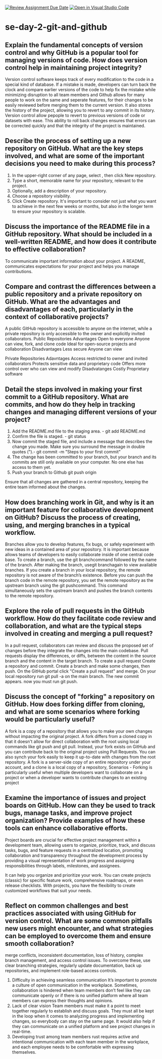 [![Review Assignment Due Date](https://classroom.github.com/assets/deadline-readme-button-22041afd0340ce965d47ae6ef1cefeee28c7c493a6346c4f15d667ab976d596c.svg)](https://classroom.github.com/a/8wgCKhpZ)
[![Open in Visual Studio Code](https://classroom.github.com/assets/open-in-vscode-2e0aaae1b6195c2367325f4f02e2d04e9abb55f0b24a779b69b11b9e10269abc.svg)](https://classroom.github.com/online_ide?assignment_repo_id=18416024&assignment_repo_type=AssignmentRepo)
# se-day-2-git-and-github
## Explain the fundamental concepts of version control and why GitHub is a popular tool for managing versions of code. How does version control help in maintaining project integrity?
Version control software keeps track of every modification to the code in a special kind of database. If a mistake is made, developers can turn back the clock and compare earlier versions of the code to help fix the mistake while minimizing disruption to all team members and Github allows for many people to work on the same and seperate features, for their changes to be easily reviewed before merging them to the current version. It also stores the history of the project, allowing you to revert to any commit in its history. Version control  allow pepople to revert to previous versions of code or datasets with ease. This ability to roll back changes ensures that errors can be corrected quickly and that the integrity of the project is maintained.

## Describe the process of setting up a new repository on GitHub. What are the key steps involved, and what are some of the important decisions you need to make during this process?
1. In the upper-right corner of any page, select , then click New repository.
2. Type a short, memorable name for your repository, relevant to the project.
3. Optionally, add a description of your repository.
4. Choose a repository visibility.
5. Click Create repository.
It's important to consider not just what you want to achieve in the next few weeks or months, but also in the longer term to ensure your repository is scalable.

## Discuss the importance of the README file in a GitHub repository. What should be included in a well-written README, and how does it contribute to effective collaboration?

To communicate important information about your project. A README, communicates expectations for your project and helps you manage contributions.

## Compare and contrast the differences between a public repository and a private repository on GitHub. What are the advantages and disadvantages of each, particularly in the context of collaborative projects?

A public GitHub repository is accessible to anyone on the internet, while a private repository is only accessible to the owner and explicitly invited collaborators. 
Public Repositories 
Advantages
Open to everyone
Anyone can view, fork, and clone code
Ideal for open-source projects and collaboration
Disadvantages
Less secure
Anyone can view

Private Repositories
Adavntages
Access restricted to owner and invited collaborators
Protects sensitive data and proprietary code
Offers more control over who can view and modify
Disadvatanges
Costly
Proprietary software

## Detail the steps involved in making your first commit to a GitHub repository. What are commits, and how do they help in tracking changes and managing different versions of your project?
1. Add the README.md file to the staging area. - git add README.md
2. Confirm the file is staged. - git status
3. Now commit the staged file, and include a message that describes the change you made. Make sure you surround the message in double quotes (").- git commit -m "Steps to your first commit"
4. The change has been committed to your branch, but your branch and its commits are still only available on your computer. No one else has access to them yet. 
5. Push your branch to Github git push origin

Ensure that all changes are gathered in a central repository, keeping the entire team informed about the changes. 


## How does branching work in Git, and why is it an important feature for collaborative development on GitHub? Discuss the process of creating, using, and merging branches in a typical workflow.
Branches allow you to develop features, fix bugs, or safely experiment with new ideas in a contained area of your repository. It is important because allows teams of developers to easily collaborate inside of one central code base. 
To create a branch, use the git branchcommand followed by the name of the branch. After making the branch, usegit branchagain to view available branches.
If you create a branch in your local repository, the remote repository is not aware of the branch’s existence. Before you can push the branch code in the remote repository, you set the remote repository as the upstream branch using the git pushcommand. This command simultaneously sets the upstream branch and pushes the branch contents to the remote repository.

## Explore the role of pull requests in the GitHub workflow. How do they facilitate code review and collaboration, and what are the typical steps involved in creating and merging a pull request?
In a pull request, collaborators can review and discuss the proposed set of changes before they integrate the changes into the main codebase. Pull requests display the differences, or diffs, between the content in the source branch and the content in the target branch.
To create a pull request
Create a repository and commit.
Create a branch and make some changes, then push.
On the GitHub portal click "Create a pull request" and merge.
On your local repository run git pull -a on the main branch.
The new commit appears.
now you must run git push.

## Discuss the concept of "forking" a repository on GitHub. How does forking differ from cloning, and what are some scenarios where forking would be particularly useful?
A fork is a copy of a repository that allows you to make your own changes without impacting the original project. A fork differs from a cloned copy in that it doesn't allow for direct collaboration with the root using local commands like git push and git pull. Instead, your fork exists on GitHub and you can contribute back to the original project using Pull Requests. You can also synch your fork easily to keep it up-to-date with changes from the root repository.
 A fork is a server-side copy of an entire repository under your account, and a clone is a local copy of a repository,
Scenarios - Forking is particularly useful when multiple developers want to collaborate on a project or when a developer wants to contribute changes to an existing project

## Examine the importance of issues and project boards on GitHub. How can they be used to track bugs, manage tasks, and improve project organization? Provide examples of how these tools can enhance collaborative efforts.
Project boards are crucial for effective project management within a development team, allowing users to organize, prioritize, track, and discuss tasks, bugs, and feature requests in a centralized location, promoting collaboration and transparency throughout the development process by providing a visual representation of work progress and assigning responsibilities through labels, milestones, and assignees.

It can help you organize and prioritize your work. You can create projects (classic) for specific feature work, comprehensive roadmaps, or even release checklists. With projects, you have the flexibility to create customized workflows that suit your needs.

## Reflect on common challenges and best practices associated with using GitHub for version control. What are some common pitfalls new users might encounter, and what strategies can be employed to overcome them and ensure smooth collaboration?
 merge conflicts, inconsistent documentation, loss of history, complex branch management, and access control issues. To overcome these, use clear branching strategies, regularly update documentation, back up repositories, and implement role-based access controls.
 1. Difficulty in achieving seamless communication
It’s important to promote a culture of open communication in the workplace. Sometimes, collaboration is hindered when team members don’t feel like they can communicate openly or if there is no unified platform where all team members can express their thoughts and opinions.
2. Lack of clear vision
   Team members must make it a point to meet together regularly to establish and discuss goals. They must all be kept in the loop when it comes to analyzing progress and implementing changes, so everybody can stay on the same page. It would also help if they can communicate on a unified platform and see project changes in real-time.
3.  Developing trust among team members
   rust requires active and intentional communication with each team member in the workplace, and each employee needs to be comfortable with expressing themselves. 

 
